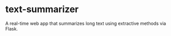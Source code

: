 # text-summarizer
A real-time web app that summarizes long text using extractive methods via Flask.
